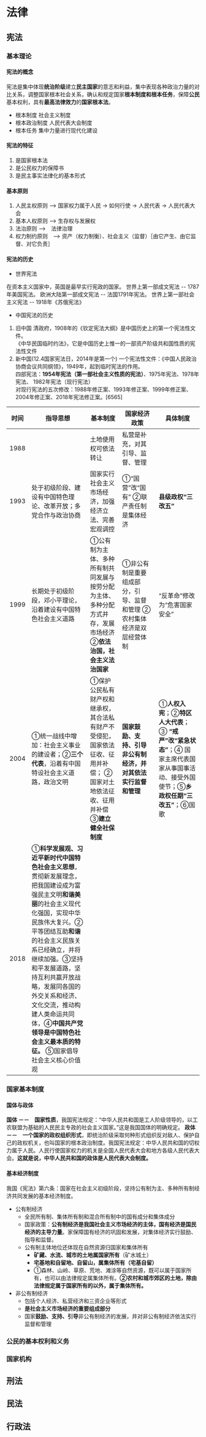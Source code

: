# 法律

## 宪法

### 基本理论

#### 宪法的概念

宪法是集中体现**统治阶级**建立**民主国家**的意志和利益，集中表现各种政治力量的对比关系，调整国家根本社会关系，确认和规定国家**根本制度和根本任务**，保障**公民**基本权利，具有**最高法律效力**的**国家根本法**。

- 根本制度 社会主义制度
- 根本政治制度 人民代表大会制度
- 根本任务 集中力量进行现代化建设

#### 宪法的特征

1. 是国家根本法
2. 是公民权力的保障书
3. 是民主事实法律化的基本形式

#### 基本原则

1. 人民主权原则 --> 国家权力属于人民 -> 如何行使 -> 人民代表 -> 人民代表大会
2. 基本人权原则 --> 生存权与发展权
3. 法治原则 -->　法律治理　
4. 权力制约原则　--> 资产（权力制衡）、社会主义（监督）［由它产生、由它监督、对它负责］

#### 宪法的历史

- 世界宪法

在资本主义国家中，英国是最早实行宪政的国家。
世界上第一部成文宪法 -- 1787年美国宪法。
欧洲大陆第一部成文宪法 -- 法国1791年宪法。
世界上第一部社会主义宪法 -- 1918年《苏俄宪法》

- 中国宪法的历史

1. 旧中国
   清政府，1908年的《钦定宪法大纲》是中国历史上的第一个宪法性文件。<br />
   《中华民国临时约法》，它是中国历史上惟一的一部资产阶级共和国性质的宪法性文件
2. 新中国(12.4国家宪法日，2014年是第一个)
   一个宪法性文件：《中国人民政治协商会议共同纲领》，1949年，起到临时宪法的作用。<br />
   四部宪法：**1954年宪法（第一部社会主义性质的宪法）**、1975年宪法、1978年宪法、 1982年宪法（现行宪法）<br />
   对现行宪法的五次修改：1988年修正案、1993年修正案、1999年修正案、2004年修正案、2018年宪法修正案。[6565]

| 时间 | 指导思想                                                                                                                                                                                                                                                                                                                                                                                                   | 基本制度                                                                                                                              | 国家经济政策                                                          | 具体制度                                                                                                                                 |
| ---- | ---------------------------------------------------------------------------------------------------------------------------------------------------------------------------------------------------------------------------------------------------------------------------------------------------------------------------------------------------------------------------------------------------------- | ------------------------------------------------------------------------------------------------------------------------------------- | --------------------------------------------------------------------- | ---------------------------------------------------------------------------------------------------------------------------------------- |
| 1988 |                                                                                                                                                                                                                                                                                                                                                                                                            | 土地使用权可依法转让                                                                                                                  | 私营是补充，对其引导、监督、管理                                      |                                                                                                                                          |
| 1993 | 处于初级阶段、建设有中国特色理论、改革开放；多党合作与政治协商                                                                                                                                                                                                                                                                                                                                             | 国家实行社会主义市场经济，加强经济立法、完善宏观调控                                                                                  | ①“国营”改“国有” ②联产责任制是集体经济                                 | **县级政权“三改五”**                                                                                                                     |
| 1999 | 长期处于初级阶段，邓小平理论，沿着建设有中国特色社会主义道路                                                                                                                                                                                                                                                                                                                                               | ①公有制为主体、多种所有制共同发展与按劳分配为主体、多种分配方式并存，发展市场经济 ②**依法治国，社会主义法治国家**                     | ①非公有制是重要组成部分，引导、监督和管理 ②农村集体经济是双层经营体制 | “反革命”修改为“危害国家安全”                                                                                                             |
| 2004 | ①统一战线中增加：社会主义事业的建设者；②**三个代表**，沿着有中国特设社会主义道路，政治文明                                                                                                                                                                                                                                                                                                                 | ①保护公民私有财产权和继承权，其合法私有财产不受侵犯，国家依法征收、征用并补偿； ②国家对土地依法征收、征用并补偿 ③**建立健全社保制度** | **国家鼓励、支持、引导非公有制经济，并对其依法实行监督和管理**        | ①**人权入宪**；②**特区人大代表**；③ **“戒严”改“紧急状态”**；④ 国家主席代表国家从事国事活动、接受外国使节；⑤**乡政权任期“三改五”**；⑥国歌 |
| 2018 | ①**科学发展观、习近平新时代中国特色社会主义思想**，贯彻新发展理念，把我国建设成为富强民主文明**和谐美丽**的社会主义现代化强国，实现中华民族伟大复兴。②平等团结互助**和谐**的社会主义民族关系已经确立，并将继续加强。③坚持和平发展道路，坚持互利共赢开放战略，发展同各国的外交关系和经济、文化交流，推动构建人类命运共同体，④**中国共产党领导是中国特色社会主义最本质的特征。** ⑤国家倡导社会主义核心价值观 |                                                                                                                                       |

### 国家基本制度

#### 国体与政体

**国体 －－　国家性质**，我国宪法规定：“中华人民共和国是工人阶级领导的，以工农联盟为基础的人民民主专政的社会主义国家。”这是我国国体的明确规定。
**政体 －－　一个国家的政权组织形式**，即统治阶级采取何种形式组织反对敌人、保护自己的政权机关，也叫国家的根本政治制度。我国宪法规定：中华人民共和国的切权力属于人民。人民行使国家权力的机关是全国人民代表大会和地方各级人民代表大会。**这就是说，中华人民共和国的政体是人民代表大会制度。**

#### 基本经济制度

我国《宪法》第六条：国家在社会主义初级阶段，坚持公有制为主、多种所有制经济共同发展的基本经济制度。

- 公有制经济
  - 全民所有制、集体所有制和混合所有制中的国有成分和集体成分
  - 国家政策：**公有制经济是我国社会主义市场经济的主体，国有经济是国民经济的主导力量**。家保障国有经济的巩固和发展，对集体经济实行鼓励、指导和监督。
  - 公有制主体地位还体现在自然资源归国家和集体所有
    - **矿藏、水流、城市的土地属国家所有**（矿水城土）
    - **宅基地和自留地、自留山，属集体所有（宅基自留）**
    - ①森林、山岭、草原、荒地、滩涂等自然资源，既可以属于国家所有，也可以由法律规定属集体所有。**②农村和城市郊区的土地，除由法律规定属于国家所有的以外，属于集体所有。**
- 非公有制经济
  - 包括个人经济、私营经济和三资企业等形式
  - **是社会主义市场经济的重要组成部分**
  - 国家**鼓励、支持、引导**非公有制经济的发展，并对非公有制经济依法实行监督和管理

### 公民的基本权利和义务

### 国家机构

## 刑法

## 民法

## 行政法
